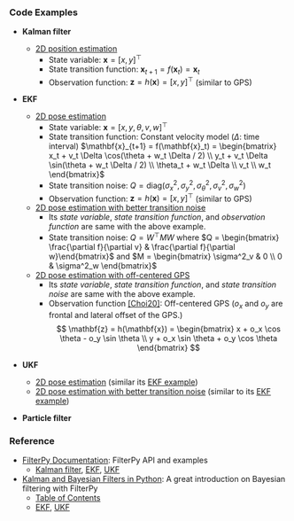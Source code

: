 ### Code Examples
* **Kalman filter**
  * [2D position estimation](https://github.com/mint-lab/filtering_tutorial/blob/master/kf_2d_position.py)
    * State variable: $\mathbf{x} = [x, y]^\top$
    * State transition function: $\mathbf{x}_{t+1} = f(\mathbf{x}_t) = \mathbf{x}_t$
    * Observation function: $\mathbf{z} = h(\mathbf{x}) = [x, y]^\top$ (similar to GPS)

* **EKF**
  * [2D pose estimation](https://github.com/mint-lab/filtering_tutorial/blob/master/ekf_2d_pose_simple_noise.py)
    * State variable: $\mathbf{x} = [x, y, \theta, v, w]^\top$
    * State transition function: Constant velocity model ($\Delta$: time interval)
      $\mathbf{x}_{t+1} = f(\mathbf{x}_t) = \begin{bmatrix} x_t + v_t \Delta \cos(\theta + w_t \Delta / 2) \\ y_t + v_t \Delta \sin(\theta + w_t \Delta / 2) \\ \theta_t + w_t \Delta \\ v_t \\ w_t \end{bmatrix}$
    * State transition noise: $Q = \mathrm{diag}(\sigma^2_x, \sigma^2_y, \sigma^2_\theta, \sigma^2_v, \sigma^2_w)$ 
    * Observation function: $\mathbf{z} = h(\mathbf{x}) = [x, y]^\top$ (similar to GPS)
  * [2D pose estimation with better transition noise](https://github.com/mint-lab/filtering_tutorial/blob/master/ekf_2d_pose.py)
    * Its _state variable_, _state transition function_, and _observation function_ are same with the above example.
    * State transition noise: $Q = W^\top M W$ where $Q = \begin{bmatrix} \frac{\partial f}{\partial v} & \frac{\partial f}{\partial w}\end{bmatrix}$ and $M = \begin{bmatrix} \sigma^2_v & 0 \\ 0 & \sigma^2_w \end{bmatrix}$
  * [2D pose estimation with off-centered GPS](https://github.com/mint-lab/filtering_tutorial/blob/master/ekf_2d_pose_off_centered.py)
    * Its _state variable_, _state transition function_, and _state transition noise_ are same with the above example.
    * Observation function [[Choi20]](http://doi.org/10.1109/TITS.2019.2915108): Off-centered GPS ($o_x$ and $o_y$ are frontal and lateral offset of the GPS.)
      $$
      \mathbf{z} = h(\mathbf{x}) = \begin{bmatrix} x + o_x \cos \theta - o_y \sin \theta \\
      y + o_x \sin \theta + o_y \cos \theta \end{bmatrix}
      $$
  
* **UKF**
  * [2D pose estimation](https://github.com/mint-lab/filtering_tutorial/blob/master/ukf_2d_pose_simple_noise.py) (similar its [EKF example](https://github.com/mint-lab/filtering_tutorial/blob/master/ekf_2d_pose_simple_noise.py))
  * [2D pose estimation with better transition noise](https://github.com/mint-lab/filtering_tutorial/blob/master/ukf_2d_pose.py) (similar to its [EKF example](https://github.com/mint-lab/filtering_tutorial/blob/master/ekf_2d_pose.py))

* **Particle filter**

### Reference
* [FilterPy Documentation](https://filterpy.readthedocs.io/en/latest/): FilterPy API and examples
  * [Kalman filter](https://filterpy.readthedocs.io/en/latest/kalman/KalmanFilter.html), [EKF](https://filterpy.readthedocs.io/en/latest/kalman/ExtendedKalmanFilter.html), [UKF](https://filterpy.readthedocs.io/en/latest/kalman/UnscentedKalmanFilter.html)
* [Kalman and Bayesian Filters in Python](https://github.com/rlabbe/Kalman-and-Bayesian-Filters-in-Python): A great introduction on Bayesian filtering with FilterPy
  * [Table of Contents](https://github.com/rlabbe/Kalman-and-Bayesian-Filters-in-Python/blob/master/table_of_contents.ipynb)
  * [EKF](https://github.com/rlabbe/Kalman-and-Bayesian-Filters-in-Python/blob/master/11-Extended-Kalman-Filters.ipynb), [UKF](https://github.com/rlabbe/Kalman-and-Bayesian-Filters-in-Python/blob/master/10-Unscented-Kalman-Filter.ipynb)
